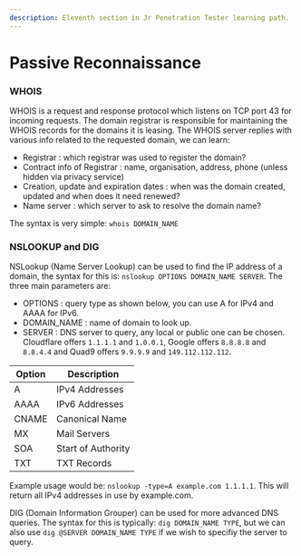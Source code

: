 ```yaml
---
description: Eleventh section in Jr Penetration Tester learning path.
---
```


# Passive Reconnaissance

### WHOIS

WHOIS is a request and response protocol which listens on TCP port 43 for incoming requests. The domain registrar is responsible for maintaining the WHOIS records for the domains it is leasing. The WHOIS server replies with various info related to the requested domain, we can learn:

* Registrar : which registrar was used to register the domain?
* Contract info of Registrar : name, organisation, address, phone (unless hidden via privacy service)
* Creation, update and expiration dates : when was the domain created, updated and when does it need renewed?
* Name server : which server to ask to resolve the domain name?

The syntax is very simple: `whois DOMAIN_NAME`

### NSLOOKUP and DIG

NSLookup (Name Server Lookup) can be used to find the IP address of a domain, the syntax for this is: `nslookup OPTIONS DOMAIN_NAME SERVER`. The three main parameters are:

* OPTIONS : query type as shown below, you can use A for IPv4 and AAAA for IPv6.
* DOMAIN\_NAME : name of domain to look up.
* SERVER : DNS server to query, any local or public one can be chosen. Cloudflare offers `1.1.1.1` and `1.0.0.1`, Google offers `8.8.8.8` and `8.8.4.4` and Quad9 offers `9.9.9.9` and `149.112.112.112`.

| Option | Description        |
| ------ | ------------------ |
| A      | IPv4 Addresses     |
| AAAA   | IPv6 Addresses     |
| CNAME  | Canonical Name     |
| MX     | Mail Servers       |
| SOA    | Start of Authority |
| TXT    | TXT Records        |

Example usage would be: `nslookup -type=A example.com 1.1.1.1`. This will return all IPv4 addresses in use by example.com.

DIG (Domain Information Grouper) can be used for more advanced DNS queries. The syntax for this is typically: `dig DOMAIN_NAME TYPE`, but we can also use `dig @SERVER DOMAIN_NAME TYPE` if we wish to specifiy the server to query.
